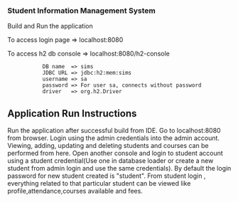 ### Student Information Management System

Build and Run the application 

To access login page => localhost:8080

To access h2 db console => localhost:8080/h2-console

               DB name  => sims
               JDBC URL => jdbc:h2:mem:sims
               username => sa
               password => For user sa, connects without password
               driver   => org.h2.Driver


## Application Run Instructions

Run the application after successful build from IDE. Go to localhost:8080 from browser. Login using the admin credentials into the admin account. Viewing, adding, updating and deleting students and courses can be performed from here. Open another console and login to student account using a student credential(Use one in database loader or create a new student from admin login and use the same credentials). By default the login password for new student created is "student". From student login , everything related to that particular student can be viewed like profile,attendance,courses available and fees.
